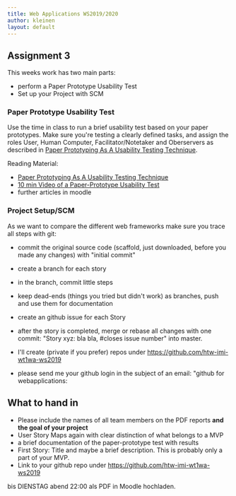 ```yaml
---
title: Web Applications WS2019/2020
author: kleinen
layout: default
---
```

## Assignment 3

This weeks work has two main parts:

- perform a Paper Prototype Usability Test
- Set up your Project with SCM

### Paper Prototype Usability Test

Use the time in class to run a brief usability test based on your paper prototypes.
Make sure you're testing a clearly defined tasks, and assign the roles User, Human Computer,
Facilitator/Notetaker and Oberservers as described in [Paper Prototyping As A Usability Testing Technique](https://usabilitygeek.com/paper-prototyping-as-a-usability-testing-technique/).

Reading Material:

* [Paper Prototyping As A Usability Testing Technique](https://usabilitygeek.com/paper-prototyping-as-a-usability-testing-technique/)
* [10 min Video of a Paper-Prototype Usability Test](https://www.youtube.com/watch?v=6dre0P4tRTc)
* further articles in moodle

### Project Setup/SCM

As we want to compare the different web frameworks make sure you trace all
steps with git:

- commit the original source code (scaffold, just downloaded, before you made any changes) with "initial commit"
- create a branch for each story
- in the branch, commit little steps
- keep dead-ends (things you tried but didn't work) as branches, push and use them for documentation
- create an github issue for each Story
- after the story is completed, merge or rebase all changes with one commit:
"Story xyz: bla bla, #closes issue number" into master.

- I'll create (private if you prefer) repos under https://github.com/htw-imi-wt1wa-ws2019
- please send me your github login in the subject of an email:
"github for webapplications: <your-github-login>

## What to hand in

- Please include the names of all team members on the PDF reports **and the goal of your project**
- User Story Maps again with clear distinction of what belongs to a MVP
- a brief documentation of the paper-prototype test with results
- First Story: Title and maybe a brief description. This is probably only a part of your MVP.
- Link to your github repo under https://github.com/htw-imi-wt1wa-ws2019


bis DIENSTAG abend 22:00 als PDF in Moodle hochladen.
